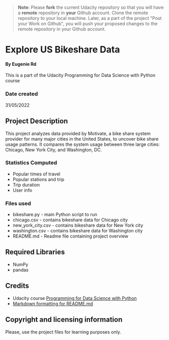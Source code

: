 >**Note**: Please **fork** the current Udacity repository so that you will have a **remote** repository in **your** Github account. Clone the remote repository to your local machine. Later, as a part of the project "Post your Work on Github", you will push your proposed changes to the remote repository in your Github account.

# Explore US Bikeshare Data

#### By Eugenie Rd
This is a part of the Udacity Programming for Data Science with Python course

### Date created
31/05/2022

## Project Description
This project analyzes data provided by Motivate, a bike share system provider for many major cities in the United States, to uncover bike share usage patterns. It compares the system usage between three large cities: Chicago, New York City, and Washington, DC.

### Statistics Computed
- Popular times of travel
- Popular stations and trip
- Trip duration
- User info

### Files used
- bikeshare.py - main Python script to run
- chicago.csv - contains bikeshare data for Chicago city
- new_york_city.csv - contains bikeshare data for New York city
- washington.csv - contains bikeshare data for Washington city
- README.md - Readme file containing project overview

## Required Libraries
- NumPy
- pandas

## Credits
- Udacity course [Programming for Data Science with Python](https://www.udacity.com/course/programming-for-data-science-nanodegree--nd104)
- [Markdown formatting for README.md](https://docs.github.com/en/get-started/writing-on-github/getting-started-with-writing-and-formatting-on-github/basic-writing-and-formatting-syntax)

## Copyright and licensing information
Please, use the project files for learning purposes only.
